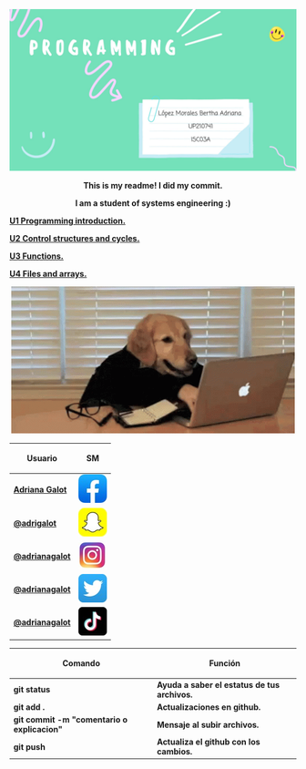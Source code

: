 <b><p align="middle"> <img src="https://github.com/UP210741/UP210741_CPP/blob/main/IMG/1.jpg"> <p><b>

<center>This is my readme! 
I did my commit.

I am a student of systems engineering :) </center> 

[U1 Programming introduction.](https://github.com/UP210741/UP210741_CPP/tree/main/U1)

[U2 Control structures and cycles.](https://github.com/UP210741/UP210741_CPP/tree/main/U2)

[U3 Functions.](https://github.com/UP210741/UP210741_CPP/tree/main/U3)

[U4 Files and arrays.](https://github.com/UP210741/UP210741_CPP/tree/main/U4)

<p align="center"> <img src="https://github.com/UP210741/UP210741_CPP/blob/main/IMG/dog2.gif">  

|Usuario| <b><p align="middle"> SM <p><b>| 
|--------------|--------------|
|[Adriana Galot](https://www.facebook.com/adrianagalot/)| <img src="https://github.com/UP210741/UP210741_CPP/blob/main/IMG/IMG_8055.jpg">
|[@adrigalot](https://t.snapchat.com/nWMSHFyN)| <img src="https://github.com/UP210741/UP210741_CPP/blob/main/IMG/IMG_8052.jpg"> 
|[@adrianagalot](https://www.instagram.com/adrianagalot/)| <img src="https://github.com/UP210741/UP210741_CPP/blob/main/IMG/IMG_8051.jpg"> 
|[@adrianagalot](https://twitter.com/adrianagalot)| <img src="https://github.com/UP210741/UP210741_CPP/blob/main/IMG/IMG_8054.jpg"> 
|[@adrianagalot](https://www.tiktok.com/@adrianagalot?lang=es)| <img src="https://github.com/UP210741/UP210741_CPP/blob/main/IMG/IMG_8053.jpg"> 
  
|Comando| <b><p align="middle"> Función <p><b>|
|--------------|--------------|
|git status| Ayuda a saber el estatus de tus archivos.
|git add . | Actualizaciones en github.
|git commit -m "comentario o explicacion" | Mensaje al subir archivos.
|git push| Actualiza el github con los cambios.


